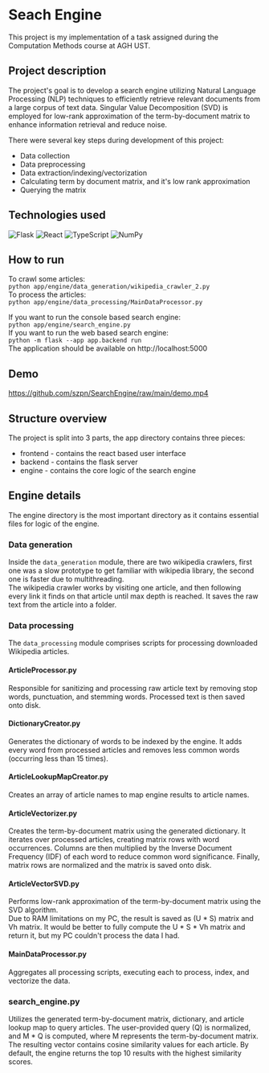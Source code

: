 # Seach Engine
This project is my implementation of a task assigned during the Computation Methods course at AGH UST.
## Project description
The project's goal is to develop a search engine utilizing Natural Language Processing (NLP) techniques to efficiently retrieve relevant documents from a large corpus of text data. Singular Value Decomposition (SVD) is employed for low-rank approximation of the term-by-document matrix to enhance information retrieval and reduce noise.

There were several key steps during development of this project:
- Data collection 
- Data preprocessing
- Data extraction/indexing/vectorization
- Calculating term by document matrix, and it's low rank approximation
- Querying the matrix

## Technologies used
![Flask](https://img.shields.io/badge/flask-%23000.svg?style=for-the-badge&logo=flask&logoColor=white)
![React](https://img.shields.io/badge/react-%2320232a.svg?style=for-the-badge&logo=react&logoColor=%2361DAFB)
![TypeScript](https://img.shields.io/badge/typescript-%23007ACC.svg?style=for-the-badge&logo=typescript&logoColor=white)
![NumPy](https://img.shields.io/badge/numpy-%23013243.svg?style=for-the-badge&logo=numpy&logoColor=white)

## How to run
To crawl some articles: \
`python app/engine/data_generation/wikipedia_crawler_2.py` \
To process the articles: \
`python app/engine/data_processing/MainDataProcessor.py` 

If you want to run the console based search engine: \
`python app/engine/search_engine.py` \
If you want to run the web based search engine: \
`python -m flask --app app.backend run` \
The application should be available on http://localhost:5000

## Demo


https://github.com/szpn/SearchEngine/raw/main/demo.mp4


## Structure overview
The project is split into 3 parts, the app directory contains three pieces:
- frontend - contains the react based user interface
- backend - contains the flask server
- engine - contains the core logic of the search engine

## Engine details
The engine directory is the most important directory as it contains essential files for logic of the engine.

### Data generation
Inside the `data_generation` module, there are two wikipedia crawlers, first one was a slow prototype to get familiar with wikipedia library, the second one is faster due to multithreading. \
The wikipedia crawler works by visiting one article, and then following every link it finds on that article until max depth is reached. It saves the raw text from the article into a folder.

### Data processing
The `data_processing` module comprises scripts for processing downloaded Wikipedia articles.

#### ArticleProcessor.py
Responsible for sanitizing and processing raw article text by removing stop words, punctuation, and stemming words. Processed text is then saved onto disk.
#### DictionaryCreator.py
Generates the dictionary of words to be indexed by the engine. It adds every word from processed articles and removes less common words (occurring less than 15 times).
#### ArticleLookupMapCreator.py
Creates an array of article names to map engine results to article names.
#### ArticleVectorizer.py
Creates the term-by-document matrix using the generated dictionary. It iterates over processed articles, creating matrix rows with word occurrences. Columns are then multiplied by the Inverse Document Frequency (IDF) of each word to reduce common word significance. Finally, matrix rows are normalized and the matrix is saved onto disk.
#### ArticleVectorSVD.py
Performs low-rank approximation of the term-by-document matrix using the SVD algorithm. \
Due to RAM limitations on my PC, the result is saved as (U * S) matrix and Vh matrix. It would be better to fully compute the U * S * Vh matrix and return it, but my PC couldn't process the data I had.
#### MainDataProcessor.py
Aggregates all processing scripts, executing each to process, index, and vectorize the data.

### search_engine.py
Utilizes the generated term-by-document matrix, dictionary, and article lookup map to query articles. The user-provided query (Q) is normalized, and M * Q is computed, where M represents the term-by-document matrix. The resulting vector contains cosine similarity values for each article. By default, the engine returns the top 10 results with the highest similarity scores.